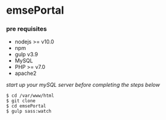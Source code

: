 # emsePortal

### pre requisites
* nodejs >= v10.0
* npm
* gulp v3.9
* MySQL
* PHP >= v7.0
* apache2

*start up your mySQL server before completing the steps below*

```shell
$ cd /var/www/html
$ git clone 
$ cd emsePortal
$ gulp sass:watch
```
